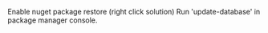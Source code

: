 Enable nuget package restore (right click solution)
Run 'update-database' in package manager console.